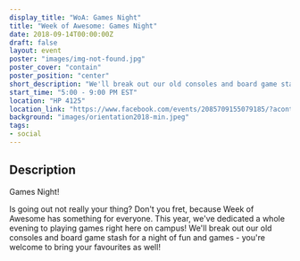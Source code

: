 ```yaml
---
display_title: "WoA: Games Night"
title: "Week of Awesome: Games Night"
date: 2018-09-14T00:00:00Z
draft: false
layout: event
poster: "images/img-not-found.jpg"
poster_cover: "contain"
poster_position: "center"
short_description: "We'll break out our old consoles and board game stash for a night of fun and games - you're welcome to bring your favourites as well!"
start_time: "5:00 - 9:00 PM EST"
location: "HP 4125"
location_link: "https://www.facebook.com/events/2085709155079185/?acontext=%7B%22event_action_history%22%3A[%7B%22surface%22%3A%22page%22%7D]%7D"
background: "images/orientation2018-min.jpeg"
tags:
- social
---
```


## Description


Games Night!

Is going out not really your thing? Don't you fret, because Week of Awesome has something for everyone. This year, we've dedicated a whole evening to playing games right here on campus! We'll break out our old consoles and board game stash for a night of fun and games - you're welcome to bring your favourites as well!